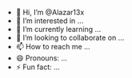 - 👋 Hi, I’m @Alazar13x
- 👀 I’m interested in ...
- 🌱 I’m currently learning ...
- 💞️ I’m looking to collaborate on ...
- 📫 How to reach me ...
- 😄 Pronouns: ...
- ⚡ Fun fact: ...

<!---
Alazar13x/Alazar13x is a ✨ special ✨ repository because its `README.md` (this file) appears on your GitHub profile.
You can click the Preview link to take a look at your changes.
--->
